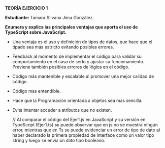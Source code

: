 **TEORÍA EJERCICIO 1**

**Estudiante:** Tamara Silvana Jima González.

**Enumera y explica las principales ventajas que aporta el uso de TypeScript sobre JavaScript.**

- Una ventaja es el uso  y definición de tipos de datos, que hace que el tipado sea más estricto evitando posibles errores.
- Feedback al momento de implementar el código para validar su comportamiento en el caso de serlo y ajustar su funcionamiento. Previene también posibles errores de lógica en el código.
- Código más mantenible y escalable al promover una mejor calidad de código.
- Código mas entendible.
- Hace que la Programación orientada a objetos sea mas sencilla.
- Evita intentar acceder  a atributos que no existen.
  
  // Al comparar el código del Ejer1.js en JavaScript y su versión en TypeScript (Ejer1.ts) se puede observar que en js no se muestra ningún error, mientras que en Ts se puede evidenciar un error de tipo de dato al haber declarado  la primera  propiedad de interface como un valor tipo string y luego se envía un dato tipo booleano.